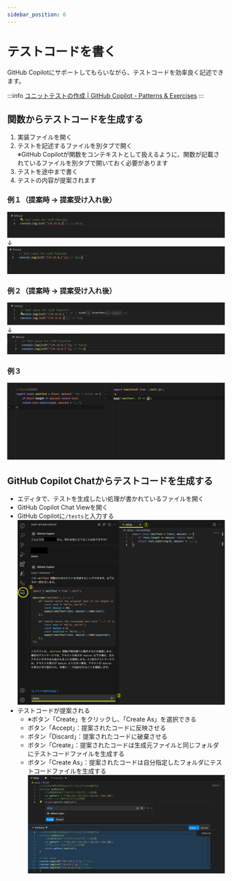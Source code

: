 ```yaml
---
sidebar_position: 6
---
```


# テストコードを書く

GitHub Copilotにサポートしてもらいながら、テストコードを効率良く記述できます。

:::info
[ユニットテストの作成 | GitHub Copilot - Patterns & Exercises](https://ai-native-development.gitbook.io/docs/v/ja/testing/creating-unit-tests)
:::

## 関数からテストコードを生成する

1. 実装ファイルを開く
2. テストを記述するファイルを別タブで開く  
   ※GitHub Copilotが関数をコンテキストとして扱えるように、関数が記載されているファイルを別タブで開いておく必要があります
3. テストを途中まで書く
4. テストの内容が提案されます

### 例１（提案時 → 提案受け入れ後）

![sample2_before.png](images/sample2_before.png)<br/>
↓<br/>
![sample2_after.png](images/sample2_after.png)

### 例２（提案時 → 提案受け入れ後）

![sample3_before.png](images/sample3_before.png)<br/>
↓<br/>
![sample3_after.png](images/sample3_after.png)

### 例３

![unitTest.gif](images/unitTest.gif)

## GitHub Copilot Chatからテストコードを生成する

- エディタで、テストを生成したい処理が書かれているファイルを開く
- GitHub Copilot Chat Viewを開く
- GitHub Copilotに`/tests`と入力する
  ![1to3.png](images/from-chat_1to3.png)
- テストコードが提案される
  - ※ボタン「Create」をクリックし、「Create As」を選択できる
  - ボタン「Accept」：提案されたコードに反映させる
  - ボタン「Discard」：提案されたコードに破棄させる
  - ボタン「Create」：提案されたコードは生成元ファイルと同じフォルダにテストコードファイルを生成する
  - ボタン「Create As」：提案されたコードは自分指定したフォルダにテストコードファイルを生成する
    ![4png](images/from-chat_4.png)
